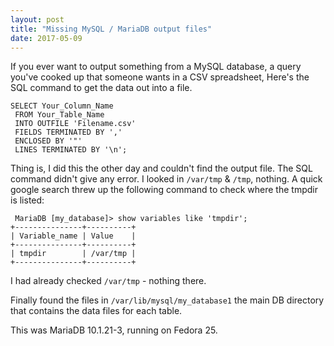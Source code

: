 ```yaml
---
layout: post
title: "Missing MySQL / MariaDB output files"
date: 2017-05-09
---
```

If you ever want to output something from a MySQL database, a query you've cooked up that someone wants in a CSV spreadsheet, Here's the SQL command to get the data out into a file. 
```
SELECT Your_Column_Name
 FROM Your_Table_Name
 INTO OUTFILE 'Filename.csv'
 FIELDS TERMINATED BY ','
 ENCLOSED BY '"'
 LINES TERMINATED BY '\n';
```
Thing is, I did this the other day and couldn't find the output file. The SQL command didn't give any error. I looked in `/var/tmp` & `/tmp`, nothing. 
A quick google search threw up the following command to check where the tmpdir is listed:
```
 MariaDB [my_database]> show variables like 'tmpdir';
+---------------+----------+
| Variable_name | Value    |
+---------------+----------+
| tmpdir        | /var/tmp |
+---------------+----------+
```
I had already checked `/var/tmp` - nothing there. 

Finally found the files in ```/var/lib/mysql/my_database1``` the main DB directory that contains the data files for each table.

This was MariaDB 10.1.21-3, running on Fedora 25. 
